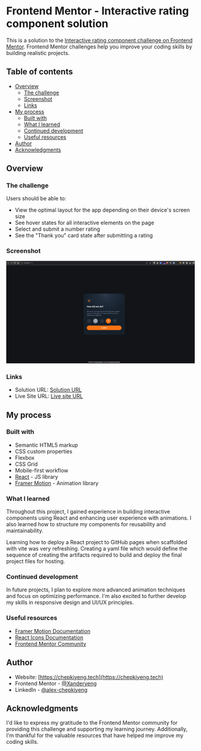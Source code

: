 # Frontend Mentor - Interactive rating component solution

This is a solution to the [Interactive rating component challenge on Frontend Mentor](https://www.frontendmentor.io/challenges/interactive-rating-component-koxpeBUmI). Frontend Mentor challenges help you improve your coding skills by building realistic projects.

## Table of contents

- [Overview](#overview)
  - [The challenge](#the-challenge)
  - [Screenshot](#screenshot)
  - [Links](#links)
- [My process](#my-process)
  - [Built with](#built-with)
  - [What I learned](#what-i-learned)
  - [Continued development](#continued-development)
  - [Useful resources](#useful-resources)
- [Author](#author)
- [Acknowledgments](#acknowledgments)

## Overview

### The challenge

Users should be able to:

- View the optimal layout for the app depending on their device's screen size
- See hover states for all interactive elements on the page
- Select and submit a number rating
- See the "Thank you" card state after submitting a rating

### Screenshot

![](./screenshot.jpg)

### Links

- Solution URL: [Solution URL](https://your-solution-url.com)
- Live Site URL: [Live site URL](https://xanderyeng.github.io/Interactive-rating-component/)

## My process

### Built with

- Semantic HTML5 markup
- CSS custom properties
- Flexbox
- CSS Grid
- Mobile-first workflow
- [React](https://reactjs.org/) - JS library
- [Framer Motion](https://www.framer.com/motion/) - Animation library

### What I learned

Throughout this project, I gained experience in building interactive components using React and enhancing user experience with animations. I also learned how to structure my components for reusability and maintainability.

Learning how to deploy a React project to GitHub pages when scaffolded with vite was very refreshing. Creating a yaml file which would define the sequence of creating the artifacts required to build and deploy the final project files for hosting.

### Continued development

In future projects, I plan to explore more advanced animation techniques and focus on optimizing performance. I'm also excited to further develop my skills in responsive design and UI/UX principles.

### Useful resources

- [Framer Motion Documentation](https://www.framer.com/docs/)
- [React Icons Documentation](https://react-icons.github.io/react-icons/)
- [Frontend Mentor Community](https://www.frontendmentor.io/community)

## Author

- Website: [https://chepkiyeng.tech](https://chepkiyeng.tech)
- Frontend Mentor - [@Xanderyeng](https://www.frontendmentor.io/profile/Xanderyeng)
- LinkedIn - [@alex-chepkiyeng](https://www.linkedin.com/in/alex-chepkiyeng-30626172/)

## Acknowledgments

I'd like to express my gratitude to the Frontend Mentor community for providing this challenge and supporting my learning journey. Additionally, I'm thankful for the valuable resources that have helped me improve my coding skills.
